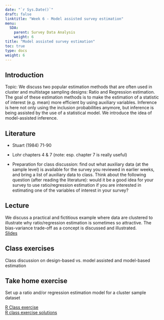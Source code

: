 ```yaml
---
date: "`r Sys.Date()`"
draft: false
linktitle: "Week 6 - Model assisted survey estimation"
menu:
  SDA:
    parent: Survey Data Analysis
    weight: 6
title: "Model assisted survey estimation"
toc: true
type: docs
weight: 6
---
```


## Introduction

Topic: We discuss two popular estimation methods that are often used in cluster and multistage sampling designs: Ratio and Regression estimation. The goal of these estimation methods is to make the estimation of a statistic of interest (e.g. mean) more efficient by using auxiliary variables. Inference is here not only using the inclusion probabilities anymore, but inference is being assisted by the use of a statistical model. We introduce the idea of model-assisted inference. 	


## Literature

- Stuart (1984) 71-90
-	Lohr chapters 4 & 7 (note: esp. chapter 7 is really useful)

-	Preparation for class discussion: find out what auxiliary data (at the sample level) is available for the survey you reviewed in earlier weeks, and bring a list of auxiliary data to class. Think about the following question (after reading the literature): would it be a good idea for your survey to use ratio/regression estimation if you are interested in estimating one of the variables of interest in your survey? 

## Lecture
We discuss a practical and fictitious example where data are clustered to illustrate why ratio/regression estimation is sometimes so attractive. The bias-variance trade-off as a concept is discussed and illustrated.  
[Slides](/files/SDA/week6/lecture_week_6.pdf)  

## Class exercises
Class discussion on design-based vs. model assisted and model-based estimation

## Take home exercise 
Set up a ratio and/or regression estimation model for a cluster sample dataset	

[R Class exercise](/files/SDA/week6/class_exercise_week_6.pdf)  
[R class exercise solutions](/files/SDA/week6/class_exercise_week_6.Rmd) 


